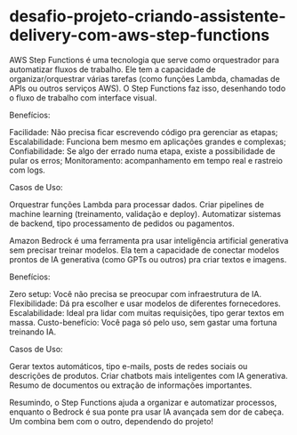 # desafio-projeto-criando-assistente-delivery-com-aws-step-functions

AWS Step Functions é uma tecnologia que serve como orquestrador para automatizar fluxos de trabalho. Ele tem a capacidade de organizar/orquestrar várias tarefas (como funções Lambda, chamadas de APIs ou outros serviços AWS). O Step Functions faz isso, desenhando todo o fluxo de trabalho com interface visual.

Benefícios:

Facilidade: Não precisa ficar escrevendo código pra gerenciar as etapas;
Escalabilidade: Funciona bem mesmo em aplicações grandes e complexas;
Confiabilidade: Se algo der errado numa etapa, existe a possibilidade de pular os erros;
Monitoramento: acompanhamento em tempo real e rastreio com logs.

Casos de Uso:

Orquestrar funções Lambda para processar dados.
Criar pipelines de machine learning (treinamento, validação e deploy).
Automatizar sistemas de backend, tipo processamento de pedidos ou pagamentos.

Amazon Bedrock é uma ferramenta pra usar inteligência artificial generativa sem precisar treinar modelos. Ela tem a capacidade de conectar modelos prontos de IA generativa (como GPTs ou outros) pra criar textos e imagens.

Benefícios:

Zero setup: Você não precisa se preocupar com infraestrutura de IA.
Flexibilidade: Dá pra escolher e usar modelos de diferentes fornecedores.
Escalabilidade: Ideal pra lidar com muitas requisições, tipo gerar textos em massa.
Custo-benefício: Você paga só pelo uso, sem gastar uma fortuna treinando IA.

Casos de Uso:

Gerar textos automáticos, tipo e-mails, posts de redes sociais ou descrições de produtos.
Criar chatbots mais inteligentes com IA generativa.
Resumo de documentos ou extração de informações importantes.

Resumindo, o Step Functions ajuda a organizar e automatizar processos, enquanto o Bedrock é sua ponte pra usar IA avançada sem dor de cabeça. Um combina bem com o outro, dependendo do projeto!
